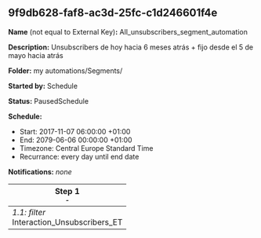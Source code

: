 ## 9f9db628-faf8-ac3d-25fc-c1d246601f4e

**Name** (not equal to External Key)**:** All_unsubscribers_segment_automation

**Description:** Unsubscribers de hoy hacia 6 meses atrás + fijo desde el 5 de mayo hacia atrás

**Folder:** my automations/Segments/

**Started by:** Schedule

**Status:** PausedSchedule

**Schedule:**

* Start: 2017-11-07 06:00:00 +01:00
* End: 2079-06-06 00:00:00 +01:00
* Timezone: Central Europe Standard Time
* Recurrance: every day until end date

**Notifications:** _none_


| Step 1<br>_<small>-</small>_ |
| --- |
| _1.1: filter_<br>Interaction_Unsubscribers_ET |
